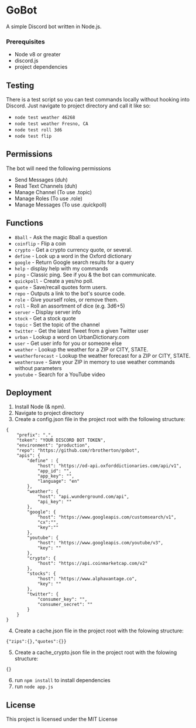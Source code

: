 # GoBot
A simple Discord bot written in Node.js.

### Prerequisites

* Node v8 or greater
* discord.js
* project dependencies

## Testing

There is a test script so you can test commands locally without hooking into Discord. Just navigate to project directory and call it like so:

* `node test weather 46268`
* `node test weather Fresno, CA`
* `node test roll 3d6`
* `node test flip`

## Permissions

The bot will need the following permissions

 * Send Messages (duh)
 * Read Text Channels (duh)
 * Manage Channel (To use .topic)
 * Manage Roles (To use .role)
 * Manage Messages (To use .quickpoll)

## Functions
* `8ball` - Ask the magic 8ball a question
* `coinflip` - Flip a coin
* `crypto` - Get a crypto currency quote, or several.
* `define` - Look up a word in the Oxford dictionary
* `google` - Return Google search results for a query
* `help` - display help with my commands
* `ping` - Classic ping. See if you & the bot can communicate.
* `quickpoll` - Create a yes/no poll.
* `quote` - Save/recall quotes form users.
* `repo` - Outputs a link to the bot's source code.
* `role` - Give yourself roles, or remove them.
* `roll` - Roll an assortment of dice (e.g. 3d6+5)
* `server` - Display server info
* `stock` - Get a stock quote
* `topic` - Set the topic of the channel
* `twitter` - Get the latest Tweet from a given Twitter user
* `urban` - Lookup a word on UrbanDictionary.com
* `user` - Get user info for you or someone else 
* `weather` - Lookup the weather for a ZIP or CITY, STATE.
* `weatherforecast` - Lookup the weather forecast for a ZIP or CITY, STATE.
* `weathersave` - Save your ZIP in memory to use weather commands without parameters
* `youtube` - Search for a YouTube video

## Deployment

1. Install Node (& npm).
2. Navigate to project directory
3. Create a config.json file in the project root with the following structure:
```
{
	"prefix": ".",
	"token": "YOUR DISCORD BOT TOKEN",
	"environment": "production",
	"repo": "https://github.com/rbrotherton/gobot",
	"apis": {
		"define" : {
			"host": "https://od-api.oxforddictionaries.com/api/v1",
			"app_id": "",
			"app_key": "",
			"language": "en"
		},
		"weather": {
			"host": "api.wunderground.com/api",
			"api_key": ""
		},
		"google": {
			"host": "https://www.googleapis.com/customsearch/v1",
			"cx":"",
			"key":""
		},
		"youtube": {
			"host": "https://www.googleapis.com/youtube/v3",
			"key": ""	
		},
        "crypto": {
            "host": "https://api.coinmarketcap.com/v2"
        },
        "stocks": {
			"host": "https://www.alphavantage.co",
			"key": ""
		},
		"twitter": {
			"consumer_key": "",
			"consumer_secret": ""
		}
	}
}
```
4. Create a cache.json file in the project root with the folowing structure:
```
{"zips":{},"quotes":{}}
```
5. Create a cache_crypto.json file in the project root with the folowing structure:
```
{}
```
6. run `npm install` to install dependencies
7. run `node app.js`


## License

This project is licensed under the MIT License

